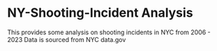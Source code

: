 # NY-Shooting-Incident Analysis

This provides some analysis on shooting incidents in NYC from 2006 -  2023
Data is sourced from NYC data.gov
